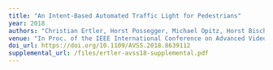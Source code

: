 ```yaml
---
title: "An Intent-Based Automated Traffic Light for Pedestrians"
year: 2018
authors: "Christian Ertler, Horst Possegger, Michael Opitz, Horst Bischof"
venue: "In Proc. of the IEEE International Conference on Advanced Video and Signal-Based Surveillance (AVSS)"
doi_url: https://doi.org/10.1109/AVSS.2018.8639112
supplemental_url: /files/ertler-avss18-supplemental.pdf
---
```

